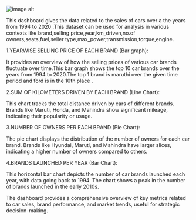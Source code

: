 ![image alt]()


This dashboard gives the data related to the sales of cars over a the years from 1994 to 2020 .This dataset can be used for analysis in various contexts like brand,selling price,year,km_driven,no.of owners,seats,fuel,seller type,max_power,transmission,torque,engine.

1.YEARWISE SELLING PRICE OF EACH BRAND (Bar graph):

It provides an overview of how the selling prices of various car brands fluctuate over time.This bar graph shows the top 10 car brands over the years from 1994 to 2020.The top 1 brand is maruthi over the given time period and ford is in the 10th place .

2.SUM OF KILOMETERS DRIVEN BY EACH BRAND (Line Chart):

This chart tracks the total distance driven by cars of different brands.
Brands like Maruti, Honda, and Mahindra show significant mileage, indicating their popularity or usage.

3.NUMBER OF OWNERS PER EACH BRAND (Pie Chart):

The pie chart displays the distribution of the number of owners for each car brand.
Brands like Hyundai, Maruti, and Mahindra have larger slices, indicating a higher number of owners compared to others.

4.BRANDS LAUNCHED PER YEAR (Bar Chart):

This horizontal bar chart depicts the number of car brands launched each year, with data going back to 1994.
The chart shows a peak in the number of brands launched in the early 2010s.

The dashboard provides a comprehensive overview of key metrics related to car sales, brand performance, and market trends, useful for strategic decision-making.









